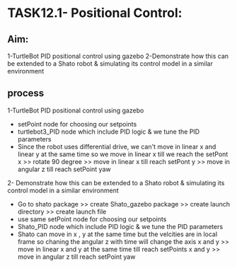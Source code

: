 # TASK12.1- Positional Control:
## Aim:
  1-TurtleBot PID positional control using gazebo
  2-Demonstrate how this can be extended to a Shato robot & simulating its control model in a similar environment
  
## process
1-TurtleBot PID positional control using gazebo
  - setPoint node for choosing our setpoints
  - turtlebot3_PID node which include PID logic &  we tune the PID parameters
  - Since the robot uses differential drive, we can't move in linear x and linear y at the same time so we move in linear x till we reach the setPont x >> rotate 90 degree >> move in linear x till reach setPont y >> move in angular z till reach setPoint yaw

  2- Demonstrate how this can be extended to a Shato robot & simulating its control model in a similar environment
  - Go to shato package  >>  create Shato_gazebo package >> create launch directory >> create launch file
  - use same setPoint node for choosing our setpoints
  - Shato_PID node which include PID logic &  we tune the PID parameters
  - Shato can move in x , y at the same time but the velcities are in local frame so chaning the angular z with time will change the axis x and y >> move in linear x and y at the same time till reach setPoints x and y >> move in angular z till reach setPoint yaw
